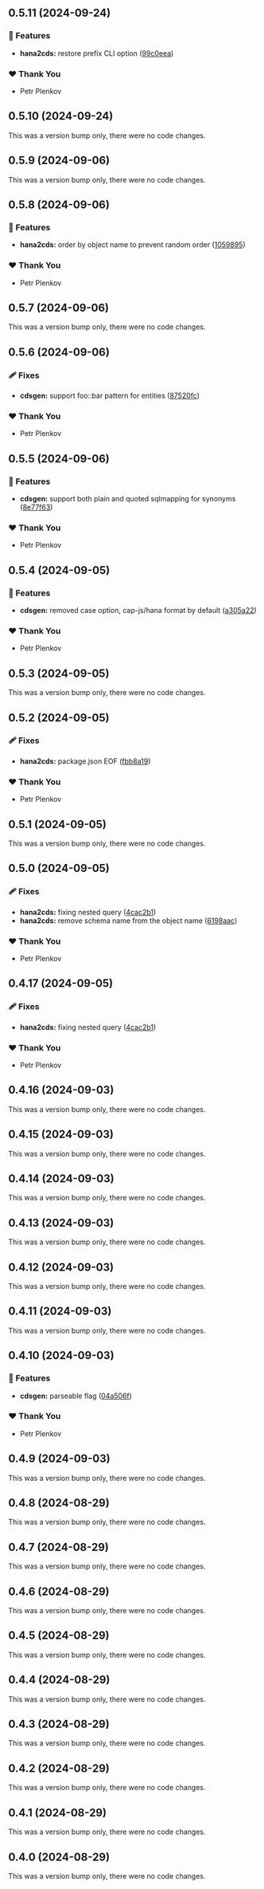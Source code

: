 ## 0.5.11 (2024-09-24)


### 🚀 Features

- **hana2cds:** restore prefix CLI option ([99c0eea](https://github.com/sapops/hana-cli/commit/99c0eea))

### ❤️  Thank You

- Petr Plenkov

## 0.5.10 (2024-09-24)

This was a version bump only, there were no code changes.

## 0.5.9 (2024-09-06)

This was a version bump only, there were no code changes.

## 0.5.8 (2024-09-06)


### 🚀 Features

- **hana2cds:** order by object name to prevent random order ([1059895](https://github.com/sapops/hana-cli/commit/1059895))

### ❤️  Thank You

- Petr Plenkov

## 0.5.7 (2024-09-06)

This was a version bump only, there were no code changes.

## 0.5.6 (2024-09-06)


### 🩹 Fixes

- **cdsgen:** support foo::bar pattern for entities ([87520fc](https://github.com/sapops/hana-cli/commit/87520fc))

### ❤️  Thank You

- Petr Plenkov

## 0.5.5 (2024-09-06)


### 🚀 Features

- **cdsgen:** support both plain and quoted sqlmapping for synonyms ([8e77f63](https://github.com/sapops/hana-cli/commit/8e77f63))

### ❤️  Thank You

- Petr Plenkov

## 0.5.4 (2024-09-05)


### 🚀 Features

- **cdsgen:** removed case option,  cap-js/hana format by default ([a305a22](https://github.com/sapops/hana-cli/commit/a305a22))

### ❤️  Thank You

- Petr Plenkov

## 0.5.3 (2024-09-05)

This was a version bump only, there were no code changes.

## 0.5.2 (2024-09-05)


### 🩹 Fixes

- **hana2cds:** package.json EOF ([fbb8a19](https://github.com/sapops/hana-cli/commit/fbb8a19))

### ❤️  Thank You

- Petr Plenkov

## 0.5.1 (2024-09-05)

This was a version bump only, there were no code changes.

## 0.5.0 (2024-09-05)


### 🩹 Fixes

- **hana2cds:** fixing nested query ([4cac2b1](https://github.com/sapops/hana-cli/commit/4cac2b1))
- **hana2cds:** remove schema name from the object name ([6198aac](https://github.com/sapops/hana-cli/commit/6198aac))

### ❤️  Thank You

- Petr Plenkov

## 0.4.17 (2024-09-05)

### 🩹 Fixes

- **hana2cds:** fixing nested query ([4cac2b1](https://github.com/sapops/hana-cli/commit/4cac2b1))

### ❤️ Thank You

- Petr Plenkov

## 0.4.16 (2024-09-03)

This was a version bump only, there were no code changes.

## 0.4.15 (2024-09-03)

This was a version bump only, there were no code changes.

## 0.4.14 (2024-09-03)

This was a version bump only, there were no code changes.

## 0.4.13 (2024-09-03)

This was a version bump only, there were no code changes.

## 0.4.12 (2024-09-03)

This was a version bump only, there were no code changes.

## 0.4.11 (2024-09-03)

This was a version bump only, there were no code changes.

## 0.4.10 (2024-09-03)

### 🚀 Features

- **cdsgen:** parseable flag ([04a506f](https://github.com/sapops/hana-cli/commit/04a506f))

### ❤️ Thank You

- Petr Plenkov

## 0.4.9 (2024-09-03)

This was a version bump only, there were no code changes.

## 0.4.8 (2024-08-29)

This was a version bump only, there were no code changes.

## 0.4.7 (2024-08-29)

This was a version bump only, there were no code changes.

## 0.4.6 (2024-08-29)

This was a version bump only, there were no code changes.

## 0.4.5 (2024-08-29)

This was a version bump only, there were no code changes.

## 0.4.4 (2024-08-29)

This was a version bump only, there were no code changes.

## 0.4.3 (2024-08-29)

This was a version bump only, there were no code changes.

## 0.4.2 (2024-08-29)

This was a version bump only, there were no code changes.

## 0.4.1 (2024-08-29)

This was a version bump only, there were no code changes.

## 0.4.0 (2024-08-29)

This was a version bump only, there were no code changes.
